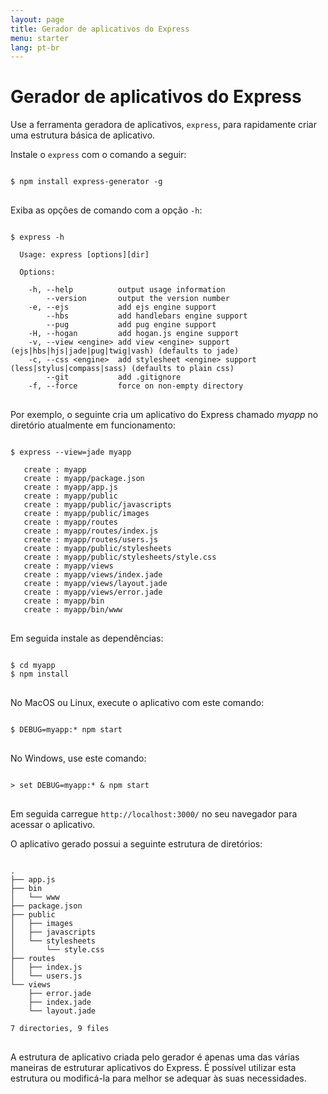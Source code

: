 ```yaml
---
layout: page
title: Gerador de aplicativos do Express
menu: starter
lang: pt-br
---
```


# Gerador de aplicativos do Express

Use a ferramenta geradora de aplicativos, `express`,
para rapidamente criar uma estrutura básica de aplicativo.

Instale o `express` com o comando a seguir:

<pre>
<code class="language-sh" translate="no">
$ npm install express-generator -g
</code>
</pre>

Exiba as opções de comando com a opção `-h`:

<pre>
<code class="language-sh" translate="no">
$ express -h

  Usage: express [options][dir]

  Options:

    -h, --help          output usage information
        --version       output the version number
    -e, --ejs           add ejs engine support
        --hbs           add handlebars engine support
        --pug           add pug engine support
    -H, --hogan         add hogan.js engine support
    -v, --view &lt;engine&gt; add view &lt;engine&gt; support (ejs|hbs|hjs|jade|pug|twig|vash) (defaults to jade)
    -c, --css &lt;engine&gt;  add stylesheet &lt;engine&gt; support (less|stylus|compass|sass) (defaults to plain css)
        --git           add .gitignore
    -f, --force         force on non-empty directory
</code>
</pre>

Por exemplo, o seguinte cria um aplicativo do Express chamado _myapp_
no diretório atualmente em funcionamento:

<pre>
<code class="language-sh" translate="no">
$ express --view=jade myapp

   create : myapp
   create : myapp/package.json
   create : myapp/app.js
   create : myapp/public
   create : myapp/public/javascripts
   create : myapp/public/images
   create : myapp/routes
   create : myapp/routes/index.js
   create : myapp/routes/users.js
   create : myapp/public/stylesheets
   create : myapp/public/stylesheets/style.css
   create : myapp/views
   create : myapp/views/index.jade
   create : myapp/views/layout.jade
   create : myapp/views/error.jade
   create : myapp/bin
   create : myapp/bin/www
</code>
</pre>

Em seguida instale as dependências:

<pre>
<code class="language-sh" translate="no">
$ cd myapp
$ npm install
</code>
</pre>

No MacOS ou Linux, execute o aplicativo com este comando:

<pre>
<code class="language-sh" translate="no">
$ DEBUG=myapp:* npm start
</code>
</pre>

No Windows, use este comando:

<pre>
<code class="language-sh" translate="no">
> set DEBUG=myapp:* & npm start
</code>
</pre>

Em seguida carregue `http://localhost:3000/` no seu navegador para acessar o aplicativo.


O aplicativo gerado possui a seguinte estrutura de diretórios:

<pre>
<code class="language-sh" translate="no">
.
├── app.js
├── bin
│   └── www
├── package.json
├── public
│   ├── images
│   ├── javascripts
│   └── stylesheets
│       └── style.css
├── routes
│   ├── index.js
│   └── users.js
└── views
    ├── error.jade
    ├── index.jade
    └── layout.jade

7 directories, 9 files
</code>
</pre>

<div class="doc-box doc-info" markdown="1">
A estrutura de aplicativo criada pelo gerador é apenas uma das várias maneiras de estruturar aplicativos do Express.
É possível utilizar esta estrutura ou modificá-la para melhor se adequar às suas necessidades.
</div>
